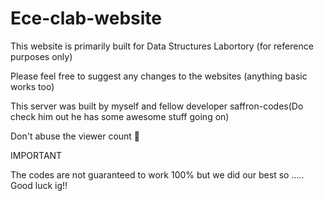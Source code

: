 # Ece-clab-website
This website is primarily built for Data Structures Labortory (for reference purposes only)

Please feel free to suggest any changes to the websites (anything basic works too)

This server was built by myself and fellow developer saffron-codes(Do check him out he has some awesome stuff going on)

Don't abuse the viewer count 🙏

IMPORTANT

The codes are not guaranteed to work 100% but we did our best so ..... Good luck ig!!
